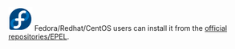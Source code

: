 ---
---

![](/imgs/distros/fedora.png)
Fedora/Redhat/CentOS users can install it from the [official repositories/EPEL](https://admin.fedoraproject.org/pkgdb/acls/name/razorqt).
